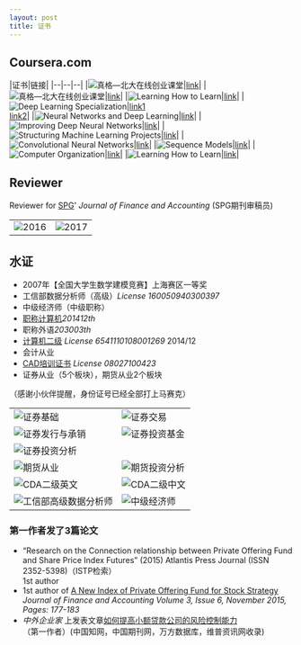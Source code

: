 ```yaml
---
layout: post
title: 证书
---
```


## Coursera.com


|证书|链接|
|--|--|--|
|![真格—北大在线创业课堂](http://www.guofei.site/pictures_for_blog/certification/coursera/Stanford%20Introduction%20to%20Food%20and%20Health.png)|[link](https://www.coursera.org/account/accomplishments/certificate/86PSBYQZR36N)|
|![真格—北大在线创业课堂](http://www.guofei.site/pictures_for_blog/certification/coursera/%E7%9C%9F%E6%A0%BC%E2%80%94%E5%8C%97%E5%A4%A7%E5%9C%A8%E7%BA%BF%E5%88%9B%E4%B8%9A%E8%AF%BE%E5%A0%82.png)|[link](https://www.coursera.org/account/accomplishments/certificate/MCDR2YTFGH4R)|
|![Learning How to Learn](http://www.guofei.site/pictures_for_blog/certification/coursera/Introduction%20to%20Complex%20Analysis.png)|[link](https://www.coursera.org/account/accomplishments/certificate/C9N6QDM5PUN5)|
|![Deep Learning Specialization](http://www.guofei.site/pictures_for_blog/certification/coursera/Deep%20Learning.png)|[link1](https://www.coursera.org/account/accomplishments/specialization/HGTDUMAQ3TC6)<br>[link2](https://www.coursera.org/account/accomplishments/specialization/certificate/HGTDUMAQ3TC6)|
|![Neural Networks and Deep Learning](http://www.guofei.site/pictures_for_blog/certification/coursera/Neural%20Networks%20and%20Deep%20Learning.png)|[link](https://www.coursera.org/account/accomplishments/certificate/ZAGDZZ7EJY2Y)|
|![Improving Deep Neural Networks](http://www.guofei.site/pictures_for_blog/certification/coursera/Improving%20Deep%20Neural%20Networks.png)|[link](https://www.coursera.org/account/accomplishments/certificate/T7UFHTHW2RPA)|
|![Structuring Machine Learning Projects](http://www.guofei.site/pictures_for_blog/certification/coursera/Structuring%20Machine%20Learning%20Projects.png)|[link](https://www.coursera.org/account/accomplishments/certificate/PWFAKV2QD8PZ)|
|![Convolutional Neural Networks](http://www.guofei.site/pictures_for_blog/certification/coursera/Convolutional%20Neural%20Networks.png)|[link](https://www.coursera.org/account/accomplishments/certificate/3JVLNYUUTXE8)|
|![Sequence Models](http://www.guofei.site/pictures_for_blog/certification/coursera/Sequence%20Models.png)|[link](https://www.coursera.org/account/accomplishments/certificate/GXE8MPPVW2EF)|
|![Computer Organization](http://www.guofei.site/pictures_for_blog/certification/coursera/%E8%AE%A1%E7%AE%97%E6%9C%BA%E7%BB%84%E6%88%90.png)|[link](https://www.coursera.org/account/accomplishments/certificate/F987E2DF2V73)|
|![Learning How to Learn](http://www.guofei.site/pictures_for_blog/certification/coursera/Learning%20How%20to%20Learn.png)|[link](https://www.coursera.org/account/accomplishments/certificate/H8J86CNTB9P9)|


## Reviewer

Reviewer for [SPG](http://www.sciencepublishinggroup.com/)' *Journal of Finance and Accounting*
(SPG期刊审稿员)

<!-- <table >
<tr><td>  <img width="600" height="800" src="http://www.guofei.site/public/img/2016.jpg"></td><td>  <img width="600" height="800" src="http://www.guofei.site/public/img/2017.jpg"></td></tr>
</table> -->


|||
|--|--|
|![2016](http://www.guofei.site/pictures_for_blog/certification/spg/2016.jpg)|![2017](http://www.guofei.site/pictures_for_blog/certification/spg/2017.jpg)|






## 水证
- 2007年【全国大学生数学建模竞赛】上海赛区一等奖
- 工信部数据分析师（高级）*License 160050940300397*
- 中级经济师（中级职称）
- [职称计算机](http://www.bjrbj.gov.cn/kwscore/login/notsign.htm)*201412th*
- 职称外语*203003th*
- [计算机二级](
http://chaxun.neea.edu.cn/examcenter/query.cn?op=doQueryResults&pram=certi)
*License 6541110108001269* 2014/12
- 会计从业
- [CAD培训证书](http://www.cadnet.cn/) *License 08027100423*
- 证券从业（5个板块），期货从业2个板块


（感谢小伙伴提醒，身份证号已经全部打上马赛克）  


|||
|--|--|
|![证券基础](http://www.guofei.site/pictures_for_blog/certification/从业证/证券基础.png)|![证券交易](http://www.guofei.site/pictures_for_blog/certification/从业证/证券交易.png)|
|![证券发行与承销](http://www.guofei.site/pictures_for_blog/certification/从业证/证券发行与承销.png)|![证券投资基金](http://www.guofei.site/pictures_for_blog/certification/从业证/证券投资基金.png)|
|![证券投资分析](http://www.guofei.site/pictures_for_blog/certification/从业证/证券投资分析.png)|
|![期货从业](http://www.guofei.site/pictures_for_blog/certification/从业证/期货从业.png)|![期货投资分析](http://www.guofei.site/pictures_for_blog/certification/从业证/期货投资分析.png)|
|![CDA二级英文](http://www.guofei.site/pictures_for_blog/certification/水证/CDA二级英文.jpg)|![CDA二级中文](http://www.guofei.site/pictures_for_blog/certification/水证/CDA二级中文.jpg)|
|![工信部高级数据分析师](http://www.guofei.site/pictures_for_blog/certification/水证/工信部高级数据分析师.jpg)|![中级经济师](http://www.guofei.site/pictures_for_blog/certification/水证/中级经济师.jpg)|


### 第一作者发了3篇论文
- “Research on the Connection relationship between Private Offering Fund and Share Price Index Futures” (2015) Atlantis Press Journal (ISSN 2352-5398)（ISTP检索）  
1st author
- 1st author of [A New Index of Private Offering Fund for Stock Strategy](
http://article.sciencepublishinggroup.com/html/10.11648.j.jfa.20150306.12.html#paper-keywords)  
*Journal of Finance and Accounting Volume 3, Issue 6, November 2015, Pages: 177-183*  
- *中外企业家* 上发表文章[如何提高小额贷款公司的风险控制能力](http://www.cnki.net/KCMS/detail/detail.aspx?QueryID=6&CurRec=1&recid=&filename=ZWQY201430051&dbname=CJFDLAST2015&dbcode=CJFQ&pr=&urlid=&yx=&uid=WEEvREcwSlJHSldSdnQ1YWloVytWUUFXNXMwSnYzeDdLUFNXMnU1ZXlJa1pqTW5la093SEwwTlNFV0dNeXFQRE13PT0=$9A4hF_YAuvQ5obgVAq)  
（第一作者）(中国知网，中国期刊网，万方数据库，维普资讯网收录)
